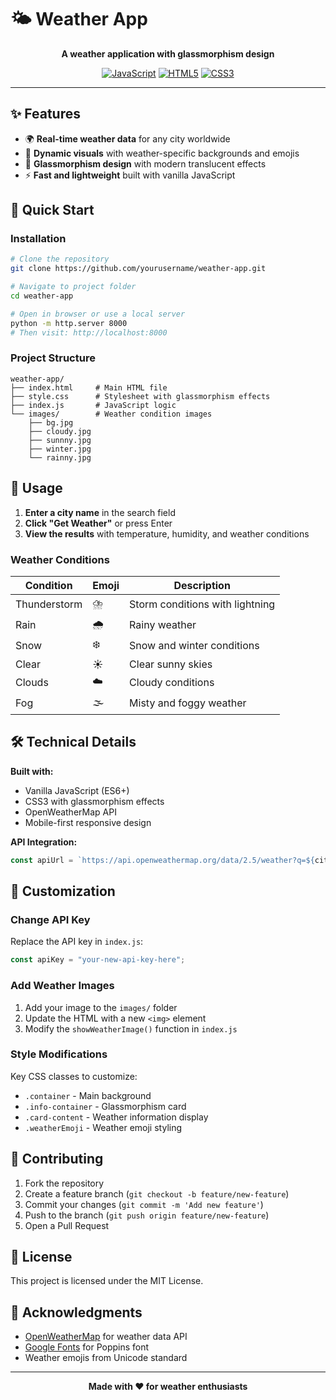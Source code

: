 # 🌤️ Weather App

<div align="center">

**A weather application with glassmorphism design**

[![JavaScript](https://img.shields.io/badge/JavaScript-ES6+-yellow.svg)](https://developer.mozilla.org/en-US/docs/Web/JavaScript)
[![HTML5](https://img.shields.io/badge/HTML5-E34F26?logo=html5&logoColor=white)](https://developer.mozilla.org/en-US/docs/Web/HTML)
[![CSS3](https://img.shields.io/badge/CSS3-1572B6?logo=css3&logoColor=white)](https://developer.mozilla.org/en-US/docs/Web/CSS)

</div>

---

## ✨ Features

- 🌍 **Real-time weather data** for any city worldwide
- 🎨 **Dynamic visuals** with weather-specific backgrounds and emojis
- 💎 **Glassmorphism design** with modern translucent effects
- ⚡ **Fast and lightweight** built with vanilla JavaScript

## 🚀 Quick Start

### Installation

```bash
# Clone the repository
git clone https://github.com/yourusername/weather-app.git

# Navigate to project folder
cd weather-app

# Open in browser or use a local server
python -m http.server 8000
# Then visit: http://localhost:8000
```

### Project Structure

```
weather-app/
├── index.html     # Main HTML file
├── style.css      # Stylesheet with glassmorphism effects
├── index.js       # JavaScript logic
└── images/        # Weather condition images
    ├── bg.jpg
    ├── cloudy.jpg
    ├── sunnny.jpg
    ├── winter.jpg
    └── rainny.jpg
```

## 🎯 Usage

1. **Enter a city name** in the search field
2. **Click "Get Weather"** or press Enter
3. **View the results** with temperature, humidity, and weather conditions

### Weather Conditions

| Condition | Emoji | Description |
|-----------|-------|-------------|
| Thunderstorm | ⛈️ | Storm conditions with lightning |
| Rain | 🌧️ | Rainy weather |
| Snow | ❄️ | Snow and winter conditions |
| Clear | ☀️ | Clear sunny skies |
| Clouds | ☁️ | Cloudy conditions |
| Fog | 🌫️ | Misty and foggy weather |

## 🛠️ Technical Details

**Built with:**
- Vanilla JavaScript (ES6+)
- CSS3 with glassmorphism effects
- OpenWeatherMap API
- Mobile-first responsive design

**API Integration:**
```javascript
const apiUrl = `https://api.openweathermap.org/data/2.5/weather?q=${city}&appid=${apiKey}`;
```

## 🎨 Customization

### Change API Key
Replace the API key in `index.js`:
```javascript
const apiKey = "your-new-api-key-here";
```

### Add Weather Images
1. Add your image to the `images/` folder
2. Update the HTML with a new `<img>` element
3. Modify the `showWeatherImage()` function in `index.js`

### Style Modifications
Key CSS classes to customize:
- `.container` - Main background
- `.info-container` - Glassmorphism card
- `.card-content` - Weather information display
- `.weatherEmoji` - Weather emoji styling

## 🤝 Contributing

1. Fork the repository
2. Create a feature branch (`git checkout -b feature/new-feature`)
3. Commit your changes (`git commit -m 'Add new feature'`)
4. Push to the branch (`git push origin feature/new-feature`)
5. Open a Pull Request

## 📄 License

This project is licensed under the MIT License.

## 🙏 Acknowledgments

- [OpenWeatherMap](https://openweathermap.org) for weather data API
- [Google Fonts](https://fonts.google.com/specimen/Poppins) for Poppins font
- Weather emojis from Unicode standard

---

<div align="center">

**Made with ❤️ for weather enthusiasts**

</div>